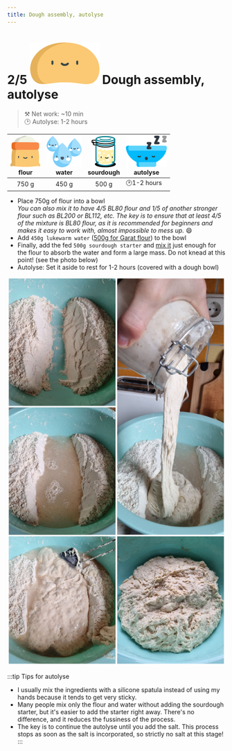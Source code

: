```yaml
---
title: Dough assembly, autolyse
---
```


# 2/5 ![a](/img/icons/dough_48px.svg) Dough assembly, autolyse
>⚒️ Net work: ~10 min  
>🕑 Autolyse: 1-2 hours  

|![flour](/img/icons/liszt_36px.svg "flour")<br/>flour|![water](/img/icons/viz_36px.svg "water")<br/>water|![sourdough](/img/icons/kovasz_36px.svg "sourdough") <br/>sourdough|![bowl](/img/icons/tal_sleeps_36px.svg "autolyse") <br/>autolyse|
|:---:|:---:|:---:|---|
|750 g|450 g|500 g|🕑1-2 hours|

- Place 750g of flour into a bowl  
*You can also mix it to have 4/5 BL80 flour and 1/5 of another stronger flour such as BL200 or BL112, etc. The key is to ensure that at least 4/5 of the mixture is BL80 flour, as it is recommended for beginners and makes it easy to work with, almost impossible to mess up.* 😄
- Add `450g lukewarm water` ([500g for Garat flour](https://garatmalom.hu/)) to the bowl
- Finally, add the fed `500g sourdough starter` and [mix it](https://www.instagram.com/p/Bve4fH3lHyE/) just enough for the flour to absorb the water and form a large mass. Do not knead at this point! (see the photo below)
- Autolyse: Set it aside to rest for 1-2 hours (covered with a dough bowl)

![assembly1](/img/photos/assemble1.jpg "Mix it together like this. 🥣")

:::tip Tips for autolyse
- I usually mix the ingredients with a silicone spatula instead of using my hands because it tends to get very sticky.
- Many people mix only the flour and water without adding the sourdough starter, but it's easier to add the starter right away. There's no difference, and it reduces the fussiness of the process.
- The key is to continue the autolyse until you add the salt. This process stops as soon as the salt is incorporated, so strictly no salt at this stage!
:::
